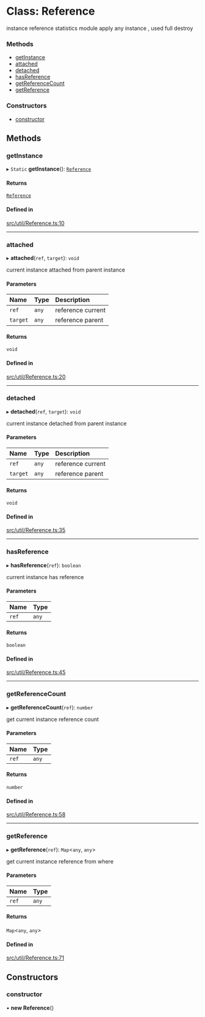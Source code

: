 # Class: Reference

instance reference statistics module
apply any instance , used full destroy

### Methods

- [getInstance](Reference.md#getinstance)
- [attached](Reference.md#attached)
- [detached](Reference.md#detached)
- [hasReference](Reference.md#hasreference)
- [getReferenceCount](Reference.md#getreferencecount)
- [getReference](Reference.md#getreference)

### Constructors

- [constructor](Reference.md#constructor)

## Methods

### getInstance

▸ `Static` **getInstance**(): [`Reference`](Reference.md)

#### Returns

[`Reference`](Reference.md)

#### Defined in

[src/util/Reference.ts:10](https://github.com/Orillusion/orillusion/blob/main/src/util/Reference.ts#L10)

___

### attached

▸ **attached**(`ref`, `target`): `void`

current instance attached from parent instance

#### Parameters

| Name | Type | Description |
| :------ | :------ | :------ |
| `ref` | `any` | reference current |
| `target` | `any` | reference parent |

#### Returns

`void`

#### Defined in

[src/util/Reference.ts:20](https://github.com/Orillusion/orillusion/blob/main/src/util/Reference.ts#L20)

___

### detached

▸ **detached**(`ref`, `target`): `void`

current instance detached from parent instance

#### Parameters

| Name | Type | Description |
| :------ | :------ | :------ |
| `ref` | `any` | reference current |
| `target` | `any` | reference parent |

#### Returns

`void`

#### Defined in

[src/util/Reference.ts:35](https://github.com/Orillusion/orillusion/blob/main/src/util/Reference.ts#L35)

___

### hasReference

▸ **hasReference**(`ref`): `boolean`

current instance has reference

#### Parameters

| Name | Type |
| :------ | :------ |
| `ref` | `any` |

#### Returns

`boolean`

#### Defined in

[src/util/Reference.ts:45](https://github.com/Orillusion/orillusion/blob/main/src/util/Reference.ts#L45)

___

### getReferenceCount

▸ **getReferenceCount**(`ref`): `number`

get current instance reference count

#### Parameters

| Name | Type |
| :------ | :------ |
| `ref` | `any` |

#### Returns

`number`

#### Defined in

[src/util/Reference.ts:58](https://github.com/Orillusion/orillusion/blob/main/src/util/Reference.ts#L58)

___

### getReference

▸ **getReference**(`ref`): `Map`<`any`, `any`\>

get current instance reference from where

#### Parameters

| Name | Type |
| :------ | :------ |
| `ref` | `any` |

#### Returns

`Map`<`any`, `any`\>

#### Defined in

[src/util/Reference.ts:71](https://github.com/Orillusion/orillusion/blob/main/src/util/Reference.ts#L71)

## Constructors

### constructor

• **new Reference**()
